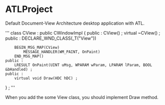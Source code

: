 # ATLProject

Default Document-View Architecture desktop application with ATL.

'''
class CView : public CWindowImpl<CView>
{
    public :
        CView() ; 
        virtual ~CView() ; 
    public :
        DECLARE_WND_CLASS(_T("View")) 

        BEGIN_MSG_MAP(CView)
            MESSAGE_HANDLER(WM_PAINT, OnPaint)
        END_MSG_MAP()
    public :
        LRESULT OnPaint(UINT uMsg, WPARAM wParam, LPARAM lParam, BOOL &bHandled) ;
    public :
        virtual void Draw(HDC hDC) ;
} ;
'''

When you add the some View class, you should implement Draw method.



